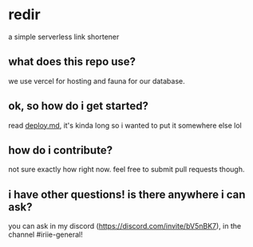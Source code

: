 # redir
a simple serverless link shortener

## what does this repo use?
we use vercel for hosting and fauna for our database.

## ok, so how do i get started?
read [deploy.md](https://github.com/kanbaru/redir/blob/main/deploy.md), it's kinda long so i wanted to put it somewhere else lol

## how do i contribute?
not sure exactly how right now. feel free to submit pull requests though.

## i have other questions! is there anywhere i can ask?
you can ask in my discord (https://discord.com/invite/bV5nBK7), in the channel #iriie-general!
